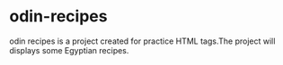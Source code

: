 # odin-recipes
odin recipes is a project created for practice HTML tags.The project will displays some Egyptian recipes.